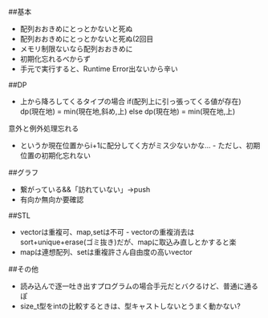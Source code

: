 ##基本
- 配列おおきめにとっとかないと死ぬ
- 配列おおきめにとっとかないと死ぬ(2回目
- メモリ制限ないなら配列おおきめに
- 初期化忘れるべからず
- 手元で実行すると、Runtime Error出ないから辛い

##DP
- 上から降ろしてくるタイプの場合
if(配列上に引っ張ってくる値が存在)
      dp(現在地) = min(現在地,斜め,上)
else
      dp(現在地) = min(現在地,上)

意外と例外処理忘れる

- というか現在位置からi+1に配分してく方がミス少ないかな...
      - ただし、初期位置の初期化忘れない

##グラフ
- 繋がっている&&「訪れていない」->push
- 有向か無向か要確認

##STL
- vectorは重複可、map,setは不可
      - vectorの重複消去はsort+unique+erase(ゴミ抜き)だが、mapに取込み直しとかすると楽
- mapは連想配列、setは重複許さん自由度の高いvector

##その他
- 読み込んで逐一吐き出すプログラムの場合手元だとバクるけど、普通に通るぽ
- size_t型をintの比較するときは、型キャストしないとうまく動かない?
